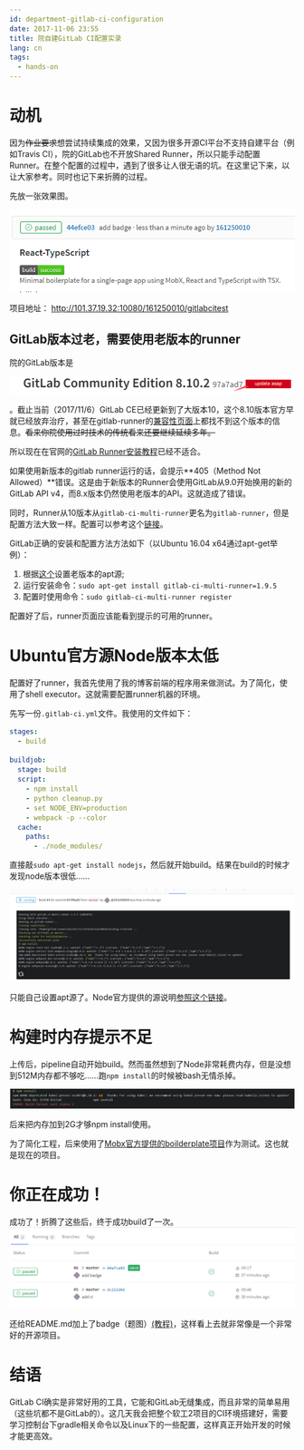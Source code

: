 ```yaml
---
id: department-gitlab-ci-configuration
date: 2017-11-06 23:55
title: 院自建GitLab CI配置实录
lang: cn
tags:
  - hands-on
---
```


# 动机

因为~~作业要求~~想尝试持续集成的效果，又因为很多开源CI平台不支持自建平台（例如Travis CI），院的GitLab也不开放Shared Runner，所以只能手动配置Runner。在整个配置的过程中，遇到了很多让人很无语的坑。在这里记下来，以让大家参考。同时也记下来折腾的过程。

先放一张效果图。

![](./buildsuccess.png)

项目地址：
http://101.37.19.32:10080/161250010/gitlabcitest

## GitLab版本过老，需要使用老版本的runner

院的GitLab版本是

![](./gitlabversion.png)

。截止当前（2017/11/6）GitLab CE已经更新到了大版本10，这个8.10版本官方早就已经放弃治疗，甚至在gitlab-runner的[兼容性页面](https://docs.gitlab.com/runner/index.html#compatibility-chart)上都找不到这个版本的信息。~~看来你院使用过时技术的传统看来还要继续延续多年。~~

所以现在在官网的[GitLab Runner安装教程](https://docs.gitlab.com/runner/install/linux-repository.html)已经不适合。

如果使用新版本的gitlab runner运行的话，会提示**405（Method Not Allowed）**错误。这是由于新版本的Runner会使用GitLab从9.0开始换用的新的GitLab API v4，而8.x版本仍然使用老版本的API。这就造成了错误。

同时，Runner从10版本从`gitlab-ci-multi-runner`更名为`gitlab-runner`，但是配置方法大致一样。配置可以参考这个[链接](https://docs.gitlab.com/runner/register/index.html)。

GitLab正确的安装和配置方法方法如下（以Ubuntu 16.04 x64通过apt-get举例）：

1. 根据[这个](https://docs.gitlab.com/runner/install/old.html)设置老版本的apt源;
2. 运行安装命令：`sudo apt-get install gitlab-ci-multi-runner=1.9.5`
3. 配置时使用命令：`sudo gitlab-ci-multi-runner register`

配置好了后，runner页面应该能看到提示的可用的runner。


# Ubuntu官方源Node版本太低

配置好了runner，我首先使用了我的博客前端的程序用来做测试。为了简化，使用了shell executor。这就需要配置runner机器的环境。

先写一份`.gitlab-ci.yml`文件。我使用的文件如下：
```yaml
stages:
  - build

buildjob:
  stage: build
  script:
    - npm install
    - python cleanup.py
    - set NODE_ENV=production
    - webpack -p --color
  cache:
    paths:
      - ./node_modules/
```
直接敲`sudo apt-get install nodejs`，然后就开始build。结果在build的时候才发现node版本很低……


![](./lownodeversion.png)

只能自己设置apt源了。Node官方提供的源说明[参照这个链接](https://nodejs.org/en/download/package-manager/)。


# 构建时内存提示不足


上传后，pipeline自动开始build。然而虽然想到了Node非常耗费内存，但是没想到512M内存都不够吃……跑`npm install`的时候被bash无情杀掉。

![](./notenoughmem.png)

后来把内存加到2G才够npm install使用。

为了简化工程，后来使用了[Mobx官方提供的boilderplate项目](https://github.com/mobxjs/mobx-react-typescript-boilerplate.git)作为测试。这也就是现在的项目。

# 你正在成功！

成功了！折腾了这些后，终于成功build了一次。
![](./buildstatus.png)

还给README.md加上了badge（题图）[(教程)](https://docs.gitlab.com/ee/ci/pipelines.html#badges)，这样看上去就非常像是一个非常好的开源项目。

# 结语

GitLab CI确实是非常好用的工具，它能和GitLab无缝集成，而且非常的简单易用（这些坑都不是GitLab的）。这几天我会把整个软工2项目的CI环境搭建好，需要学习控制台下gradle相关命令以及Linux下的一些配置，这样真正开始开发的时候才能更高效。
